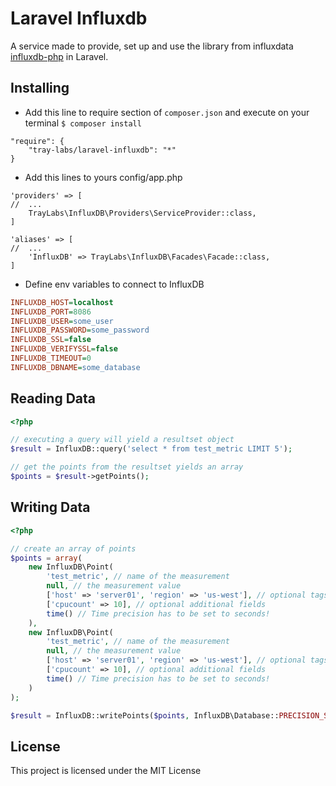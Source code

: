 # Laravel Influxdb

A service made to provide, set up and use the library from influxdata [influxdb-php](https://github.com/influxdata/influxdb-php/) in Laravel.

## Installing

* Add this line to require section of ```composer.json``` and execute on your terminal ```$ composer install```

```
"require": {
    "tray-labs/laravel-influxdb": "*"
}
```

* Add this lines to yours config/app.php

```
'providers' => [
//  ...
    TrayLabs\InfluxDB\Providers\ServiceProvider::class,
]
```

```
'aliases' => [
//  ...
    'InfluxDB' => TrayLabs\InfluxDB\Facades\Facade::class,
]
```

* Define env variables to connect to InfluxDB

```ini
INFLUXDB_HOST=localhost
INFLUXDB_PORT=8086
INFLUXDB_USER=some_user
INFLUXDB_PASSWORD=some_password
INFLUXDB_SSL=false
INFLUXDB_VERIFYSSL=false
INFLUXDB_TIMEOUT=0
INFLUXDB_DBNAME=some_database
```

## Reading Data

```php
<?php

// executing a query will yield a resultset object
$result = InfluxDB::query('select * from test_metric LIMIT 5');

// get the points from the resultset yields an array
$points = $result->getPoints();
```

## Writing Data

```php
<?php

// create an array of points
$points = array(
    new InfluxDB\Point(
        'test_metric', // name of the measurement
        null, // the measurement value
        ['host' => 'server01', 'region' => 'us-west'], // optional tags
        ['cpucount' => 10], // optional additional fields
        time() // Time precision has to be set to seconds!
    ),
    new InfluxDB\Point(
        'test_metric', // name of the measurement
        null, // the measurement value
        ['host' => 'server01', 'region' => 'us-west'], // optional tags
        ['cpucount' => 10], // optional additional fields
        time() // Time precision has to be set to seconds!
    )
);

$result = InfluxDB::writePoints($points, InfluxDB\Database::PRECISION_SECONDS);
```

License
----

This project is licensed under the MIT License
